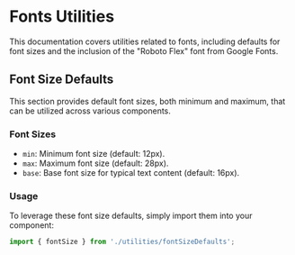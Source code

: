 # Fonts Utilities

This documentation covers utilities related to fonts, including defaults for font sizes and the inclusion of the "Roboto Flex" font from Google Fonts.

## Font Size Defaults

This section provides default font sizes, both minimum and maximum, that can be utilized across various components.

### Font Sizes

- `min`: Minimum font size (default: 12px).
- `max`: Maximum font size (default: 28px).
- `base`: Base font size for typical text content (default: 16px).

### Usage

To leverage these font size defaults, simply import them into your component:

```javascript
import { fontSize } from './utilities/fontSizeDefaults';
